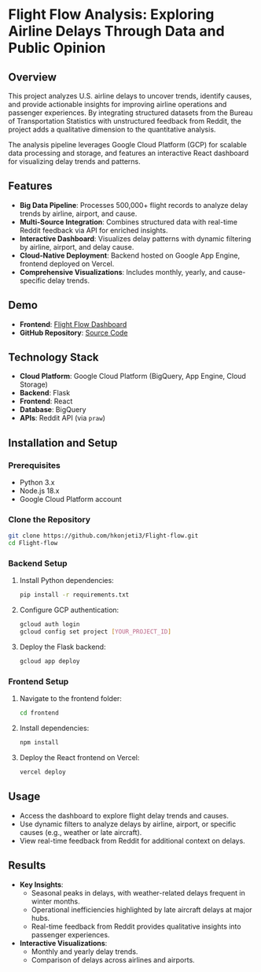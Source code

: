 # Flight Flow Analysis: Exploring Airline Delays Through Data and Public Opinion  

## Overview  
This project analyzes U.S. airline delays to uncover trends, identify causes, and provide actionable insights for improving airline operations and passenger experiences. By integrating structured datasets from the Bureau of Transportation Statistics with unstructured feedback from Reddit, the project adds a qualitative dimension to the quantitative analysis.  

The analysis pipeline leverages Google Cloud Platform (GCP) for scalable data processing and storage, and features an interactive React dashboard for visualizing delay trends and patterns.  

## Features  
- **Big Data Pipeline**: Processes 500,000+ flight records to analyze delay trends by airline, airport, and cause.  
- **Multi-Source Integration**: Combines structured data with real-time Reddit feedback via API for enriched insights.  
- **Interactive Dashboard**: Visualizes delay patterns with dynamic filtering by airline, airport, and delay cause.  
- **Cloud-Native Deployment**: Backend hosted on Google App Engine, frontend deployed on Vercel.  
- **Comprehensive Visualizations**: Includes monthly, yearly, and cause-specific delay trends.  

## Demo  
- **Frontend**: [Flight Flow Dashboard](https://flight-flow.vercel.app/)  
- **GitHub Repository**: [Source Code](https://github.com/hkonjeti3/Flight-flow)
  
## Technology Stack  
- **Cloud Platform**: Google Cloud Platform (BigQuery, App Engine, Cloud Storage)  
- **Backend**: Flask  
- **Frontend**: React  
- **Database**: BigQuery  
- **APIs**: Reddit API (via `praw`)  

## Installation and Setup  

### Prerequisites  
- Python 3.x  
- Node.js 18.x  
- Google Cloud Platform account  

### Clone the Repository  
```bash  
git clone https://github.com/hkonjeti3/Flight-flow.git  
cd Flight-flow  
```  

### Backend Setup  
1. Install Python dependencies:  
   ```bash  
   pip install -r requirements.txt  
   ```  
2. Configure GCP authentication:  
   ```bash  
   gcloud auth login  
   gcloud config set project [YOUR_PROJECT_ID]  
   ```  
3. Deploy the Flask backend:  
   ```bash  
   gcloud app deploy  
   ```  

### Frontend Setup  
1. Navigate to the frontend folder:  
   ```bash  
   cd frontend  
   ```  
2. Install dependencies:  
   ```bash  
   npm install  
   ```  
3. Deploy the React frontend on Vercel:  
   ```bash  
   vercel deploy  
   ```  

## Usage  
- Access the dashboard to explore flight delay trends and causes.  
- Use dynamic filters to analyze delays by airline, airport, or specific causes (e.g., weather or late aircraft).  
- View real-time feedback from Reddit for additional context on delays.  

## Results  
- **Key Insights**:  
  - Seasonal peaks in delays, with weather-related delays frequent in winter months.  
  - Operational inefficiencies highlighted by late aircraft delays at major hubs.  
  - Real-time feedback from Reddit provides qualitative insights into passenger experiences.  
- **Interactive Visualizations**:  
  - Monthly and yearly delay trends.  
  - Comparison of delays across airlines and airports.  
 


